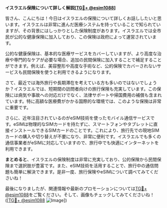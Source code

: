 **イスラエル保険について詳しく解説[[TG💪+ @esim1088](https://t.me/s/esim1088)]**

皆さん、こんにちは！今日はイスラエルの保険について詳しくお話ししたいと思います。イスラエルは非常に進んだ医療システムを持っていることで知られていますが、その背景にはしっかりとした保険制度があります。イスラエルでは全市民が公的な健康保険に加入しており、この保険は政府によって運営されています。

公的な健康保険は、基本的な医療サービスをカバーしていますが、より高度な治療や専門的なケアが必要な場合、追加の民間保険に加入することで補足することができます。例えば、美容整形や高度な手術など、公的保険でカバーされないサービスも民間保険を使うと利用できるようになります。

さて、最近では海外旅行や長期滞在を考えている方も多いのではないでしょうか？イスラエルでは、短期間の訪問者向けの旅行保険も充実しています。この保険には病気や事故への対応だけでなく、法律サポートや帰国費用の補償も含まれています。特に高額な医療費がかかる国際的な環境では、このような保険は非常に重要です。

さらに、近年注目されているのがeSIM技術を使ったモバイル通信サービスです。eSIMは物理的なSIMカードを持たずに、スマートフォンやタブレットに直接インストールできるSIMカードのことです。これにより、旅行先での現地SIMカードの購入や切り替えが不要になり、非常に便利です。イスラエルでも多くの通信事業者がeSIMに対応していますので、旅行中でも快適にインターネットを利用できます。

**まとめると**、イスラエルの保険制度は非常に充実しており、公的保険から民間保険まで選択肢が豊富です。また、eSIM技術を活用することで、旅行中の通信問題も簡単に解決できます。是非一度、旅行保険やeSIMについて調べてみてくださいね！

最後になりましたが、関連情報や最新のプロモーションについては[TG💪+ @esim1088](https://t.me/s/esim1088)をご覧ください。そして、画像もチェックしてみてくださいね！([[TG💪+ @esim1088](https://t.me/s/esim1088) ![Image](https://i.postimg.cc/Y0z9fWf4/image.png)])